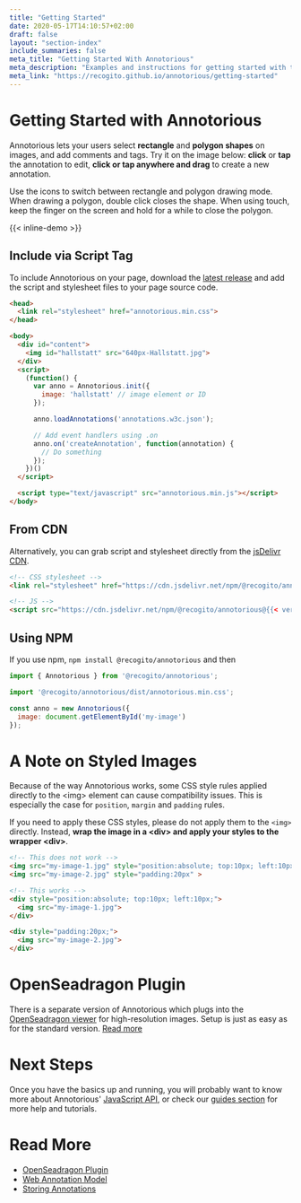 ```yaml
---
title: "Getting Started"
date: 2020-05-17T14:10:57+02:00
draft: false
layout: "section-index"
include_summaries: false
meta_title: "Getting Started With Annotorious"
meta_description: "Examples and instructions for getting started with the Annotorious image annotation library"
meta_link: "https://recogito.github.io/annotorious/getting-started"
---
```


# Getting Started with Annotorious

Annotorious lets your users select __rectangle__ and __polygon shapes__ on images, and add comments
and tags. Try it on the image below: __click__ or __tap__ the annotation to edit, __click or tap anywhere 
and drag__ to create a new annotation. 

Use the icons to switch between rectangle and polygon drawing mode. When drawing a polygon, double click 
closes the shape. When using touch, keep the finger on the screen and hold for a while to close the polygon. 

{{< inline-demo >}}

## Include via Script Tag

To include Annotorious on your page, download the [latest release](https://github.com/recogito/annotorious/releases/latest)
and add the script and stylesheet files to your page source code.


```html
<head>
  <link rel="stylesheet" href="annotorious.min.css">
</head>

<body>
  <div id="content">
    <img id="hallstatt" src="640px-Hallstatt.jpg">
  </div>
  <script>
    (function() {
      var anno = Annotorious.init({
        image: 'hallstatt' // image element or ID
      });

      anno.loadAnnotations('annotations.w3c.json');

      // Add event handlers using .on  
      anno.on('createAnnotation', function(annotation) {
        // Do something
      });
    })()
  </script>

  <script type="text/javascript" src="annotorious.min.js"></script>
</body>
```

## From CDN

Alternatively, you can grab script and stylesheet directly from the [jsDelivr CDN](https://www.jsdelivr.com/package/npm/@recogito/annotorious). 

```html
<!-- CSS stylesheet -->
<link rel="stylesheet" href="https://cdn.jsdelivr.net/npm/@recogito/annotorious@{{< version-annotorious >}}/dist/annotorious.min.css">

<!-- JS -->
<script src="https://cdn.jsdelivr.net/npm/@recogito/annotorious@{{< version-annotorious >}}/dist/annotorious.min.js"></script>
```

## Using NPM

If you use npm, `npm install @recogito/annotorious` and then

```javascript
import { Annotorious } from '@recogito/annotorious';

import '@recogito/annotorious/dist/annotorious.min.css';

const anno = new Annotorious({
  image: document.getElementById('my-image')
});
```

# A Note on Styled Images

Because of the way Annotorious works, some CSS style rules applied directly to the \<img\> 
element can cause compatibility issues. This is especially the case for `position`, `margin` 
and `padding` rules.

If you need to apply these CSS styles, please do not apply them to the `<img>` directly.
Instead, __wrap the image in a \<div\> and apply your styles to the wrapper \<div\>__. 

```html
<!-- This does not work -->
<img src="my-image-1.jpg" style="position:absolute; top:10px; left:10px;" >
<img src="my-image-2.jpg" style="padding:20px" >

<!-- This works -->
<div style="position:absolute; top:10px; left:10px;">
  <img src="my-image-1.jpg">
</div>

<div style="padding:20px;">
  <img src="my-image-2.jpg">
</div>
```


# OpenSeadragon Plugin

There is a separate version of Annotorious which plugs into the [OpenSeadragon viewer](http://openseadragon.github.io/)
for high-resolution images. Setup is just as easy as for the standard version. [Read more](/annotorious/getting-started/osd-plugin)

# Next Steps

Once you have the basics up and running, you will probably want to know more about 
Annotorious' [JavaScript API](/annotorious/api-docs/annotorious/), or check our
[guides section](/guides) for more help and tutorials. 

# Read More

- [OpenSeadragon Plugin](/annotorious/getting-started/osd-plugin/)
- [Web Annotation Model](/annotorious/getting-started/web-annotation/)
- [Storing Annotations](/annotorious/getting-started/storing-annotations/)

